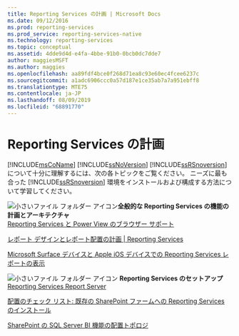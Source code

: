 ```yaml
---
title: Reporting Services の計画 | Microsoft Docs
ms.date: 09/12/2016
ms.prod: reporting-services
ms.prod_service: reporting-services-native
ms.technology: reporting-services
ms.topic: conceptual
ms.assetid: 4dde9d4d-e4fa-4bbe-91b0-0bcb0dc7dde7
author: maggiesMSFT
ms.author: maggies
ms.openlocfilehash: aa89fdf4bce0f268d71ea8c93e60ec4fcee6237c
ms.sourcegitcommit: a1adc6906ccc0a57d187e1ce35ab7a7a951ebff8
ms.translationtype: MTE75
ms.contentlocale: ja-JP
ms.lasthandoff: 08/09/2019
ms.locfileid: "68891770"
---
```

# <a name="planning-for-reporting-services"></a>Reporting Services の計画
  [!INCLUDE[msCoName](../includes/msconame-md.md)] [!INCLUDE[ssNoVersion](../includes/ssnoversion-md.md)] [!INCLUDE[ssRSnoversion](../includes/ssrsnoversion-md.md)]について十分に理解するには、次の各トピックをご覧ください。 ニーズに最も合った [!INCLUDE[ssRSnoversion](../includes/ssrsnoversion-md.md)] 環境をインストールおよび構成する方法について学習してください。  
  
 ![小さいファイル フォルダー アイコン](https://docs.microsoft.com/analysis-services/analysis-services/media/filefolder-small.png "小さいファイル フォルダー アイコン")**全般的な Reporting Services の機能の計画とアーキテクチャ**  
 [Reporting Services と Power View のブラウザー サポート](../reporting-services/browser-support-for-reporting-services-and-power-view.md)  
  
 [レポート デザインとレポート配置の計画 | Reporting Services](https://msdn.microsoft.com/1c1e265e-52a2-4de3-96fd-ca4abae01c02)  
  
 [Microsoft Surface デバイスと Apple iOS デバイスでの Reporting Services レポートの表示](https://msdn.microsoft.com/library/2124bcf5-d60a-475f-a4ae-de6df44d2860)  
  
 ![小さいファイル フォルダー アイコン](https://docs.microsoft.com/analysis-services/analysis-services/media/filefolder-small.png "小さいファイル フォルダー アイコン") **Reporting Services のセットアップ**  
 [Reporting Services Report Server](../reporting-services/report-server-sharepoint/reporting-services-report-server.md)  
  
 [配置のチェック リスト: 既存の SharePoint ファームへの Reporting Services のインストール](https://msdn.microsoft.com/library/436b4c3d-3f2f-464a-be7e-5c051d9ffb8f)  
  
 [SharePoint の SQL Server BI 機能の配置トポロジ](https://msdn.microsoft.com/library/39f76bc7-94e6-4dbc-bfa5-d56f4430bb26)  
  
  
